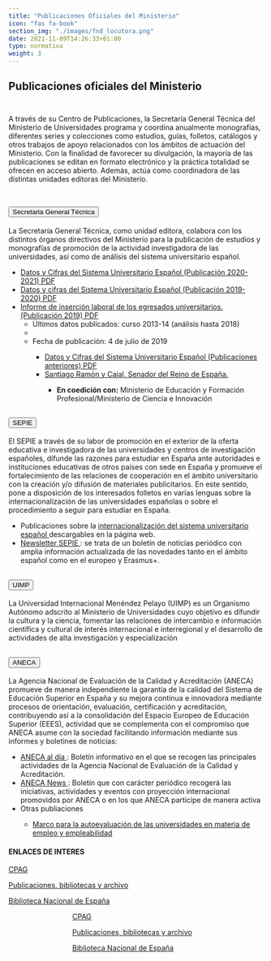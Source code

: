 ```yaml
---
title: "Publicaciones Oficiales del Ministerio"
icon: "fas fa-book"
section_img: "./images/fnd_locutora.png"
date: 2021-11-09T14:26:33+01:00
type: normativa
weight: 3
---
```

## Publicaciones oficiales del Ministerio <br><br>

A través de su Centro de Publicaciones, la Secretaría General Técnica del Ministerio de Universidades programa y coordina anualmente monografías, diferentes series y colecciones como estudios, guías, folletos, catálogos y otros trabajos de apoyo relacionados con los ámbitos de actuación del Ministerio. Con la finalidad de favorecer su divulgación, la mayoría de las publicaciones se editan en formato electrónico y la práctica totalidad se ofrecen en acceso abierto. Además, actúa como coordinadora de las distintas unidades editoras del Ministerio.<br><br>
<section> 
        <article>
            <div class="container">
                <div class="row">
                    <div class="col-lg-12 content_collapse mb-20">
                        <div class="accordion" id="accordionPanelsStayOpenExample">
                            <div class="accordion-item">
                                <h2 class="accordion-header" id="panelsStayOpen-headingOne">
                                    <button class="accordion-button collapsed" type="button" data-bs-toggle="collapse" data-bs-target="#panelsStayOpen-collapseOne" aria-expanded="false" aria-controls="panelsStayOpen-collapseOne">
                                        Secretaria General Técnica
                                    </button>
                                </h2>
                                <div id="panelsStayOpen-collapseOne" class="accordion-collapse collapse" aria-labelledby="panelsStayOpen-headingOne">
                                    <div class="accordion-body">
                                        <article id="section_link">
                                            <div class="container-fluid">
                                                <div class="row">
                                                    <div class="col-12">
                                                        <p>
                                                            La Secretaría General Técnica, como unidad editora, colabora con los distintos órganos directivos del Ministerio para la publicación de estudios y monografías de promoción de la actividad investigadora de las universidades, así como de análisis del sistema universitario español.
                                                        </p>
							<ul>
								<li><a href="https://www.universidades.gob.es/stfls/universidades/Estadisticas/ficheros/Datos_y_Cifras_2020-21.pdf" class="btn btn_link_icon" target="_blank">Datos y Cifras del Sistema Universitario Español (Publicación 2020-2021) PDF<i class="fas fa-external-link-alt"></i></a></li>
								<li><a href="https://www.universidades.gob.es/stfls/universidades/Estadisticas/ficheros/publicaciones_informes/Informe_Datos_Cifras_Sistema_Universitario_Espanol_2019-2020.pdf" class="btn btn_link_icon" target="_blank">Datos y cifras del Sistema Universitario Español (Publicación 2019-2020) PDF<i class="fas fa-external-link-alt"></i></a></li>
								<li><a href="https://www.universidades.gob.es/stfls/universidades/Estadisticas/ficheros/Informes_Infografias/INFORME_INSERCION_2013_14.pdf" class="btn btn_link_icon" target="_blank">Informe de inserción laboral de los egresados universitarios. (Publicación 2019) PDF<i class="fas fa-external-link-alt"></i></a>
									<ul>
										<li>Últimos datos publicados: curso 2013-14 (análisis hasta 2018)<li>
										<li>Fecha de publicación: 4 de julio de 2019</li>
									<ul>
								</li>
								<li><a href="https://www.educacionyfp.gob.es/servicios-al-ciudadano/estadisticas/universitaria/datos-cifras-copia.html" class="btn btn_link_icon" target="_blank">Datos y Cifras del Sistema Universitario Español (Publicaciones anteriores) PDF<i class="fas fa-external-link-alt"></i></a></li>
								<li><a href="https://sede.educacion.gob.es/publiventa/santiago-ramon-y-cajal-senador-del-reino-de-espana/biografias-ciencia/25575" class="btn btn_link_icon" >Santiago Ramón y Cajal, Senador del Reino de España.<i class="fas fa-external-link-alt"></i></a></li>
								<ul><li><b>En coedición con:</b> Ministerio de Educación y Formación Profesional/Ministerio de Ciencia e Innovación</li></ul>
							</ul>
                                                    </div>
                                                </div>
                                            </div>
                                        </article>
                                    </div>
                                </div>
                            </div>
                            <div class="accordion-item">
                                <h2 class="accordion-header" id="panelsStayOpen-headingTwo">
                                    <button class="accordion-button collapsed" type="button" data-bs-toggle="collapse" data-bs-target="#panelsStayOpen-collapseTwo" aria-expanded="false" aria-controls="panelsStayOpen-collapseTwo">
                                        SEPIE
                                    </button>
                                </h2>
                                <div id="panelsStayOpen-collapseTwo" class="accordion-collapse collapse" aria-labelledby="panelsStayOpen-headingTwo" style="">
                                    <div class="accordion-body">
                                        <article id="section_content_collapse">
                                            <div class="container-fluid">
                                                <div class="row">
                                                    <div class="col-12">
                                                        <p>
                                                            El SEPIE a través de su labor de promoción en el exterior de la oferta educativa e investigadora de las universidades y centros de investigación españoles, difunde las razones para estudiar en España ante autoridades e instituciones educativas de otros países con sede en España y promueve el fortalecimiento de las relaciones de cooperación en el ámbito universitario con la creación y/o difusión de materiales publicitarios. En este sentido, pone a disposición de los interesados folletos en varias lenguas sobre la internacionalización de las universidades españolas o sobre el procedimiento a seguir para estudiar en España.
                                                        </p>
							<ul>
								<li> Publicaciones sobre la <a href=sepie.es/internacionalizacion/estudiar.html" class="btn btn_link_icon">internacionalización del sistema universitario español <i class="fas fa-external-link-alt"></i></a>descargables en la página web. </li>
								<li><a href="sepie.es/doc/newsletter/2022/40/sepie_40.html" class="btn btn_link_icon">Newsletter SEPIE <i class="fas fa-external-link-alt"></i></a>: se trata de un boletín de noticias periódico con amplia información actualizada de las novedades tanto en el ámbito español como en el europeo y Erasmus+.</li>
							</ul>
                                                    </div>
                                                </div>
                                            </div>
                                        </article>
                                    </div>
                                </div>
                            </div>
                            <div class="accordion-item">
                                <h2 class="accordion-header" id="panelsStayOpen-headingThree">
                                    <button class="accordion-button collapsed" type="button" data-bs-toggle="collapse" data-bs-target="#panelsStayOpen-collapseThree" aria-expanded="false" aria-controls="panelsStayOpen-collapseThree">
                                        UIMP
                                    </button>
                                </h2>
                                <div id="panelsStayOpen-collapseThree" class="accordion-collapse collapse" aria-labelledby="panelsStayOpen-headingThree" style="">
                                    <div class="accordion-body">
                                        <article id="section_link">
                                            <div class="container-fluid">
                                                <div class="row">
                                                    <div class="col-12 d-flex flex-column align-items-start">
                                                         <p>
							    La Universidad Internacional Menéndez Pelayo (UIMP) es un Organismo Autónomo adscrito al Ministerio de Universidades cuyo objetivo es difundir la cultura y la ciencia, fomentar las relaciones de intercambio e información científica y cultural de interés internacional e interregional y el desarrollo de actividades de alta investigación y especialización
							</p>
                                                    </div>
                                                </div>
                                            </div>
                                        </article>
                                    </div>
                                </div>
                            </div>
			   <div class="accordion-item">
                                <h2 class="accordion-header" id="panelsStayOpen-headingFour">
                                    <button class="accordion-button collapsed" type="button" data-bs-toggle="collapse" data-bs-target="#panelsStayOpen-collapseFour" aria-expanded="false" aria-controls="panelsStayOpen-collapseFour">
                                        ANECA
                                    </button>
                                </h2>
                                <div id="panelsStayOpen-collapseFour" class="accordion-collapse collapse" aria-labelledby="panelsStayOpen-headingFour" style="">
                                    <div class="accordion-body">
                                        <article id="section_content_collapse">
                                            <div class="container-fluid">
                                                <div class="row">
                                                    <div class="col-12">
                                                        <p>
                                                            La Agencia Nacional de Evaluación de la Calidad y Acreditación (ANECA) promueve de manera independiente la garantía de la calidad del Sistema de Educación Superior en España y su mejora continua e innovadora mediante procesos de orientación, evaluación, certificación y acreditación, contribuyendo así a la consolidación del Espacio Europeo de Educación Superior (EEES), actividad que se complementa con el compromiso que ANECA asume con la sociedad facilitando información mediante sus informes y boletines de noticias:
                                                        </p>
							<ul>
								<li><a href="http://www.aneca.es/Documentos-y-publicaciones/ANECA-al-dia" class="btn btn_link_icon">ANECA al día <i class="fas fa-external-link-alt"></i></a>: Boletín informativo en el que se recogen las principales actividades de la Agencia Nacional de Evaluación de la Calidad y Acreditación.</li>
								<li><a href="http://www.aneca.es/Documentos-y-publicaciones/ANECA-News" class="btn btn_link_icon">ANECA News <i class="fas fa-external-link-alt"></i></a>: Boletín que con carácter periódico recogerá las iniciativas, actividades y eventos con proyección internacional promovidos por ANECA o en los que ANECA participe de manera activa</li>
								<li>Otras publiaciones</li>
									<ul>
									<li><a href="http://www.aneca.es/Documentos-y-publicaciones/Observatorio-de-la-Calidad-del-Sistema-Espanol-de-Universidades/Informes-sobre-la-mejora-de-la-calidad-al-servicio-de-los-objetivos-de-la-educacion-universitaria/Marco-para-la-autoevaluacion-de-las-universidades-en-materia-de-empleo-y-empleabilidad" class="btn btn_link_icon">Marco para la autoevaluación de las universidades en materia de empleo y empleabilidad <i class="fas fa-external-link-alt"></i></a></li>
									</ul>
							</ul>
                                                    </div>
                                                </div>
                                            </div>
                                        </article>
                                    </div>
                                </div>
                            </div>
                        </div>
                    </div>
                </div>
            </div>
        </article>
</section>
<article id="section_sub_title">
        <div class="container">
            <div class="row">
                <div class="col-12 subtitle d-flex align-content-center">
				    <i class="far fa-external-link d-none d-lg-inline-block"></i>
                    <i class="far fa-external-link d-block d-lg-none"></i>
                    <h4>ENLACES DE INTERES</h4>
                </div>
            </div>
        </div>
</article>
<section>
        <article id="section_box_cards_blue" class="cards_box_custom mb-120">
            <div class="container">
                <div class="row">
                    <div class="col-lg-4 col-xl-3 mr-card-hover"> <!-- la primera carta -->
                        <a href="https://cpage.mpr.gob.es/" class="card card-img" target="_blank">
                            <div class="box_icon">
                                <div class="img" style="background-image: url('{{<siteurl>}}images/aub.jpeg');"></div>
                            </div>
                            <div class="card-body">
                                <p class="card-text card-text-blue">CPAG</p> 
								<i class="icon fas fa-external-link-alt"></i>
                            </div>
                        </a>
                    </div> <!-- el final de la primera carta -->
                    <div class="col-lg-4 col-xl-3 mr-card-hover"> <!-- la segunda carta -->
                        <a href="https://www.educacionyfp.gob.es/servicios-al-ciudadano/publicaciones.html" class="card card-img" target="_blank">
                            <div class="box_icon">
                                <div class="img" style="background-image: url('{{<siteurl>}}images/Facultad_Educacion_Zaragoza_02-1.jpeg');"></div>
                            </div>
                            <div class="card-body">
                                <p class="card-text card-text-blue">Publicaciones, bibliotecas y archivo</p>
								<i class="icon fas fa-external-link-alt"></i>
                            </div>
                        </a>
                    </div> <!-- el final de la segunda carta -->
                    <div class="col-lg-4 col-xl-3 mr-card-hover"> <!-- la tercera carta -->
                        <a href="http://www.bne.es/es/Inicio/" class="card card-img ">
                            <div class="box_icon">
                                <div class="img" style="background-image: url('{{<siteurl>}}images/biblioteca.png');"></div>
                            </div>
                            <div class="card-body">
                                <p class="card-text card-text-blue">Biblioteca Nacional de España</p>
								<i class="icon fas fa-external-link-alt"></i>
                            </div>
                        </a>
                    </div> <!-- el final de la tercera carta -->
                </div>
            </div>
        </article>
</section>
<!-- MOBILE VERSION WITH SLIDER -->
<section>
        <article id="section_box_cards_blue_slider_img">
            <div class="container">
                <div class="row">
                <div class="col-12">
                    <div class="swiper swiper-initialized swiper-horizontal swiper-pointer-events" id="slider_cardsBlue">
                        <div class="swiper-wrapper" id="swiper-wrapper-7a10d501af4740f8" aria-live="polite" style="transition-duration: 0ms; transform: translate3d(125.763px, 0px, 0px);">
                            <div class="swiper-slide swiper-slide-active" style="width: 264.474px; margin-right: 15px;"> <!-- la primera carta -->
                                <a href="https://cpage.mpr.gob.es/" class="card card-img">
                                    <div class="box_icon">
                                        <div class="img" style="background-image: url('');"></div>
                                    </div>
                                    <div class="card-body">
                                        <p class="card-text card-text-blue">CPAG</p>
                                    </div>
                                </a>
                            </div> <!-- el final de la primera carta -->
                            <div class="swiper-slide swiper-slide-next" style="width: 264.474px; margin-right: 15px;"> <!-- la segunda carta -->
                                <a href="https://www.educacionyfp.gob.es/servicios-al-ciudadano/publicaciones.html" class="card card-img">
                                    <div class="box_icon">
                                        <div class="img" style="background-image: url('');"></div>
                                    </div>
                                    <div class="card-body">
                                        <p class="card-text card-text-blue">Publicaciones, bibliotecas y archivo</p>
                                    </div>
                                </a>
                            </div> <!-- el final de la segunda carta -->
                            <div class="swiper-slide" style="width: 264.474px; margin-right: 15px;"> <!-- la tercera carta -->
                                <a href="http://www.bne.es/es/Inicio/" class="card card-img">
                                    <div class="box_icon">
                                        <div class="img" style="background-image: url('');"></div>
                                    </div>
                                    <div class="card-body">
                                        <p class="card-text card-text-blue">Biblioteca Nacional de España</p>
                                    </div>
                                </a>
                            </div> <!-- el final de la tercera carta -->
                        </div>
                        <div class="swiper-pagination swiper-pagination-clickable swiper-pagination-bullets swiper-pagination-horizontal"><span class="swiper-pagination-bullet swiper-pagination-bullet-active" tabindex="0" role="button" aria-label="Go to slide 1" aria-current="true"></span><span class="swiper-pagination-bullet" tabindex="0" role="button" aria-label="Go to slide 2"></span><span class="swiper-pagination-bullet" tabindex="0" role="button" aria-label="Go to slide 3"></span><span class="swiper-pagination-bullet" tabindex="0" role="button" aria-label="Go to slide 4"></span></div>
                        <span class="swiper-notification" aria-live="assertive" aria-atomic="true"></span></div>
                    </div>
                </div>
            </div>
        </article>
 </section>
